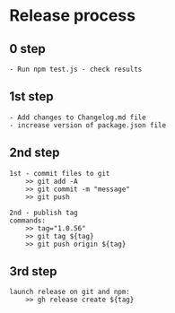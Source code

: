 # Release process

## 0 step	

	- Run npm test.js - check results
	
## 1st step
	
	- Add changes to Changelog.md file
	- increase version of package.json file

## 2nd step
	
	1st - commit files to git
		>> git add -A
		>> git commit -m "message"
		>> git push

	2nd - publish tag
	commands:
		>> tag="1.0.56"
		>> git tag ${tag}
		>> git push origin ${tag}

## 3rd step
	
	launch release on git and npm:
		>> gh release create ${tag}
